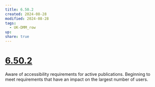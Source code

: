 ```yaml
---
title: 6.50.2
created: 2024-08-28
modified: 2024-08-28
tags:
  - UK-DMM_row
up: 
share: true
---
```

# [6.50.2](6.50.2.md)

Aware of accessibility requirements for active publications. Beginning to meet requirements that have an impact on the largest number of users.
